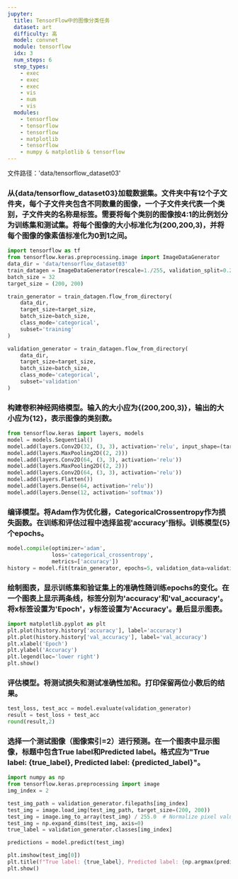 ```yaml
---
jupyter:
  title: TensorFlow中的图像分类任务
  dataset: art
  difficulty: 高
  model: convnet
  module: tensorflow
  idx: 3
  num_steps: 6
  step_types:
    - exec
    - exec
    - exec
    - vis
    - num
    - vis
  modules:
    - tensorflow
    - tensorflow
    - tensorflow
    - matplotlib
    - tensorflow
    - numpy & matplotlib & tensorflow
---
```


文件路径：'data/tensorflow_dataset03'
### 从{data/tensorflow_dataset03}加载数据集。文件夹中有12个子文件夹，每个子文件夹包含不同数量的图像，一个子文件夹代表一个类别，子文件夹的名称是标签。需要将每个类别的图像按4:1的比例划分为训练集和测试集。将每个图像的大小标准化为(200,200,3)，并将每个图像的像素值标准化为0到1之间。
```python
import tensorflow as tf
from tensorflow.keras.preprocessing.image import ImageDataGenerator
data_dir = 'data/tensorflow_dataset03'
train_datagen = ImageDataGenerator(rescale=1./255, validation_split=0.2)
batch_size = 32
target_size = (200, 200)

train_generator = train_datagen.flow_from_directory(
    data_dir,
    target_size=target_size,
    batch_size=batch_size,
    class_mode='categorical',
    subset='training'
)

validation_generator = train_datagen.flow_from_directory(
    data_dir,
    target_size=target_size,
    batch_size=batch_size,
    class_mode='categorical',
    subset='validation'
)
```

### 构建卷积神经网络模型。输入的大小应为{(200,200,3)}，输出的大小应为{12}，表示图像的类别数。
```python
from tensorflow.keras import layers, models
model = models.Sequential()
model.add(layers.Conv2D(32, (3, 3), activation='relu', input_shape=(target_size[0], target_size[1], 3)))
model.add(layers.MaxPooling2D((2, 2)))
model.add(layers.Conv2D(64, (3, 3), activation='relu'))
model.add(layers.MaxPooling2D((2, 2)))
model.add(layers.Conv2D(64, (3, 3), activation='relu'))
model.add(layers.Flatten())
model.add(layers.Dense(64, activation='relu'))
model.add(layers.Dense(12, activation='softmax')) 
```

### 编译模型。将Adam作为优化器，CategoricalCrossentropy作为损失函数。在训练和评估过程中选择监视'accuracy'指标。训练模型{5}个epochs。
```python
model.compile(optimizer='adam',
              loss='categorical_crossentropy',
              metrics=['accuracy'])
history = model.fit(train_generator, epochs=5, validation_data=validation_generator)
```

### 绘制图表，显示训练集和验证集上的准确性随训练epochs的变化。在一个图表上显示两条线，标签分别为'accuracy'和'val_accuracy'。将x标签设置为'Epoch'，y标签设置为'Accuracy'。最后显示图表。
```python
import matplotlib.pyplot as plt
plt.plot(history.history['accuracy'], label='accuracy')
plt.plot(history.history['val_accuracy'], label='val_accuracy')
plt.xlabel('Epoch')
plt.ylabel('Accuracy')
plt.legend(loc='lower right')
plt.show()
```

### 评估模型。将测试损失和测试准确性加和。打印保留两位小数后的结果。
```python
test_loss, test_acc = model.evaluate(validation_generator)
result = test_loss + test_acc
round(result,2)
```

### 选择一个测试图像（图像索引=2）进行预测。在一个图表中显示图像，标题中包含True label和Predicted label。格式应为"True label: {true_label}, Predicted label: {predicted_label}"。
```python
import numpy as np
from tensorflow.keras.preprocessing import image
img_index = 2

test_img_path = validation_generator.filepaths[img_index]
test_img = image.load_img(test_img_path, target_size=(200, 200))
test_img = image.img_to_array(test_img) / 255.0  # Normalize pixel values to [0, 1]
test_img = np.expand_dims(test_img, axis=0)
true_label = validation_generator.classes[img_index]

predictions = model.predict(test_img)

plt.imshow(test_img[0])
plt.title(f"True label: {true_label}, Predicted label: {np.argmax(predictions)}")
plt.show()
```